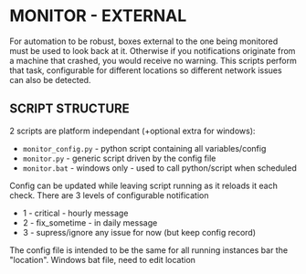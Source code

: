 # MONITOR - EXTERNAL
For automation to be robust, boxes external to the one being monitored must be used to look back at it.  Otherwise if you notifications originate from a machine that crashed, you would receive no warning.  This scripts perform that task, configurable for different locations so different network issues can also be detected.

## SCRIPT STRUCTURE
2 scripts are platform independant (+optional extra for windows):
* `monitor_config.py` - python script containing all variables/config
* `monitor.py` - generic script driven by the config file
* `monitor.bat` - windows only - used to call python/script when scheduled


Config can be updated while leaving script running as it reloads it each check.
There are 3 levels of configurable notification
* 1 - critical - hourly message
* 2 - fix_sometime - in daily message
* 3 - supress/ignore any issue for now (but keep config record)

The config file is intended to be the same for all running instances bar the "location".
Windows bat file, need to edit location
